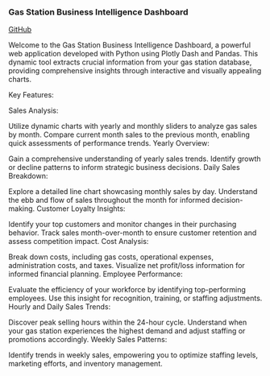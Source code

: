 ### Gas Station Business Intelligence Dashboard

[GitHub](https://web-control-env.up.railway.app/)

Welcome to the Gas Station Business Intelligence Dashboard, a powerful web application developed with Python using Plotly Dash and Pandas. This dynamic tool extracts crucial information from your gas station database, providing comprehensive insights through interactive and visually appealing charts.

Key Features:

Sales Analysis:

Utilize dynamic charts with yearly and monthly sliders to analyze gas sales by month. Compare current month sales to the previous month, enabling quick assessments of performance trends.
Yearly Overview:

Gain a comprehensive understanding of yearly sales trends. Identify growth or decline patterns to inform strategic business decisions.
Daily Sales Breakdown:

Explore a detailed line chart showcasing monthly sales by day. Understand the ebb and flow of sales throughout the month for informed decision-making.
Customer Loyalty Insights:

Identify your top customers and monitor changes in their purchasing behavior. Track sales month-over-month to ensure customer retention and assess competition impact.
Cost Analysis:

Break down costs, including gas costs, operational expenses, administration costs, and taxes. Visualize net profit/loss information for informed financial planning.
Employee Performance:

Evaluate the efficiency of your workforce by identifying top-performing employees. Use this insight for recognition, training, or staffing adjustments.
Hourly and Daily Sales Trends:

Discover peak selling hours within the 24-hour cycle. Understand when your gas station experiences the highest demand and adjust staffing or promotions accordingly.
Weekly Sales Patterns:

Identify trends in weekly sales, empowering you to optimize staffing levels, marketing efforts, and inventory management.
